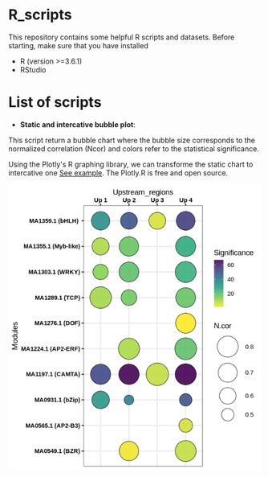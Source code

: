 # R_scripts

This repository contains some helpful R scripts and datasets.
Before starting, make sure that you have installed
* R (version >=3.6.1)
* RStudio

# List of scripts

- **Static and intercative bubble plot**: 

This script return a bubble chart where the bubble size corresponds to the normalized correlation (Ncor) and colors refer to the statistical significance.  

Using the Plotly's R graphing library, we can transforme the static chart to intercative one [See example](http://localhost:15345/session/viewhtml3b0f4687e847/index.html). The Plotly.R is free and open source.   

![alt text](DOC/static_bubble_chart.png)

